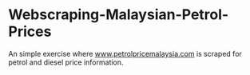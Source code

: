 # Webscraping-Malaysian-Petrol-Prices
An simple exercise where www.petrolpricemalaysia.com is scraped for petrol and diesel price information.
